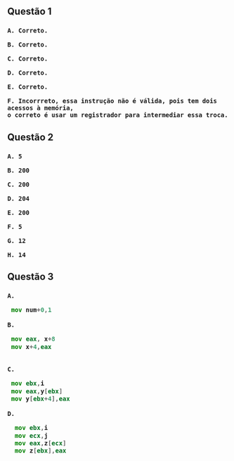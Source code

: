 <h2>
  Questão 1
  
  <h3>
    
    A. Correto.
    
    B. Correto.
    
    C. Correto.
    
    D. Correto.
    
    E. Correto.
    
    F. Incorrreto, essa instrução não é válida, pois tem dois acessos à memória, 
    o correto é usar um registrador para intermediar essa troca.
    
<h2>
  Questão 2
  
  <h3>
    
    A. 5
    
    B. 200
    
    C. 200
    
    D. 204
    
    E. 200
    
    F. 5
    
    G. 12
    
    H. 14 
    
<h2>
  Questão 3
  <h3>
    
    A.
~~~asm
 mov num+0,1    
~~~
    
    B.
~~~asm
 mov eax, x+8
 mov x+4,eax
   
~~~
    
    C. 
~~~asm
 mov ebx,i
 mov eax,y[ebx]
 mov y[ebx+4],eax 
~~~
  
    D.
~~~asm
  mov ebx,i
  mov ecx,j  
  mov eax,z[ecx]
  mov z[ebx],eax  
~~~
